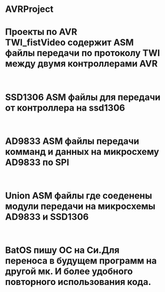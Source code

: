 # AVRProject
Проекты по AVR
<br> TWI_fistVideo содержит ASM файлы передачи по протоколу TWI между двумя контроллерами AVR
==================================================================
<br>SSD1306 ASM файлы для передачи от контроллера на ssd1306 
==================================================================
<br>AD9833 ASM файлы передачи комманд и данных на микросхему AD9833 по SPI
==================================================================
<br>Union ASM файлы где соеденены модули передачи на микросхемы AD9833 и SSD1306
==================================================================
<br>BatOS пишу ОС на Си.Для переноса в будущем программ на другой мк. И более удобного повторного использования кода.
==================================================================
